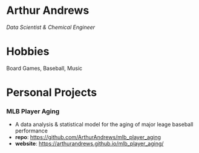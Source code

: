 # Arthur Andrews

*Data Scientist & Chemical Engineer*

# Hobbies

Board Games, Baseball, Music

# Personal Projects

### MLB Player Aging
  - A data analysis & statistical model for the aging of major leage baseball performance
  - **repo**: https://github.com/ArthurAndrews/mlb_player_aging
  - **website**: https://arthurandrews.github.io/mlb_player_aging/

<!---
ArthurAndrews/ArthurAndrews is a ✨ special ✨ repository because its `README.md` (this file) appears on your GitHub profile.
You can click the Preview link to take a look at your changes.
--->
